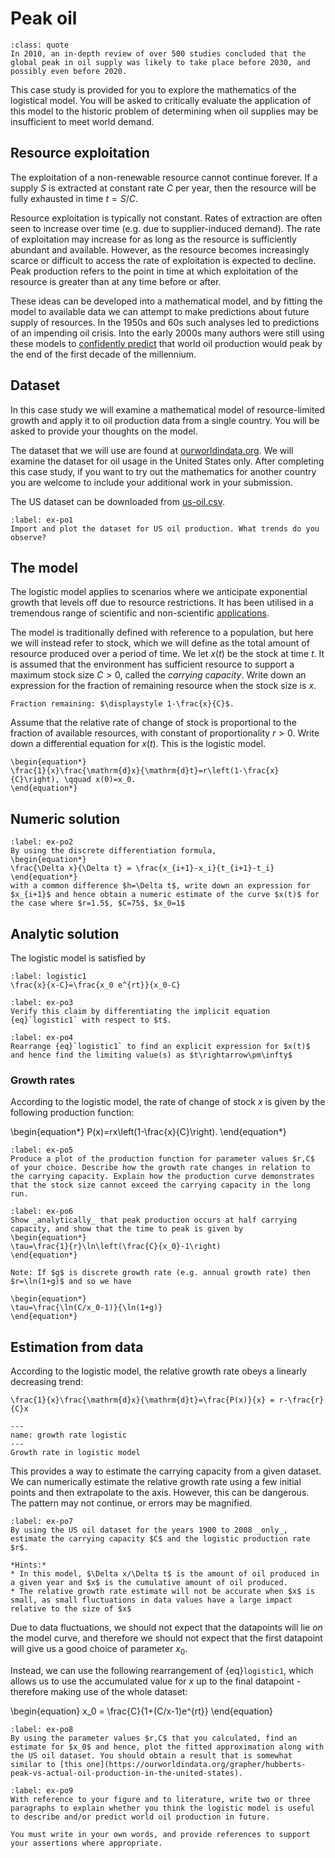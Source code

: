 # Peak oil

```{admonition} [Energy Research and Social Science](https://doi.org/10.1016/j.erss.2021.102407?)
:class: quote
In 2010, an in-depth review of over 500 studies concluded that the global peak in oil supply was likely to take place before 2030, and possibly even before 2020.
```

This case study is provided for you to explore the mathematics of the logistical model. You will be asked to critically evaluate the application of this model to the historic problem of determining when  oil supplies may be insufficient to meet world demand.

## Resource exploitation

The exploitation of a non-renewable resource cannot continue forever. If a supply $S$ is extracted at constant rate $C$ per year, then the resource will be fully exhausted in time $t=S/C$.

Resource exploitation is typically not constant. Rates of extraction are often seen to increase over time (e.g. due to supplier-induced demand). The rate of exploitation may increase for as long as the resource is sufficiently abundant and available. However, as the resource becomes increasingly scarce or difficult to access the rate of exploitation is expected to decline. Peak production refers to the point in time at which exploitation of the resource is greater than at any time before or after.

These ideas can be developed into a mathematical model, and by fitting the model to available data we can attempt to make predictions about future supply of resources. In the 1950s and 60s such analyses led to predictions of an impending oil crisis. Into the early 2000s many authors were still using these models to [confidently predict](https://www.jstor.org/stable/j.ctt7t9r1.5#metadata_info_tab_contents) that world oil production would peak by the end of the first decade of the millennium.

## Dataset

In this case study we will examine a mathematical model of resource-limited growth and apply it to oil production data from a single country. You will be asked to provide your thoughts on the model.

The dataset that we will use are found at [ourworldindata.org](https://ourworldindata.org/grapher/oil-production-by-country). We will examine the dataset for oil usage in the United States only. After completing this case study, if you want to try out the mathematics for another country you are welcome to include your additional work in your submission.

The US dataset can be downloaded from [us-oil.csv](https://liveuclac-my.sharepoint.com/:x:/r/personal/ucqssjm_ucl_ac_uk/Documents/Shared%20with%20Everyone/nsci0006_data/us-oil.csv).


```{exercise}
:label: ex-po1
Import and plot the dataset for US oil production. What trends do you observe?
```



## The model

The logistic model applies to scenarios where we anticipate exponential growth that levels off due to resource restrictions. It has been utilised in a tremendous range of scientific and non-scientific [applications](https://en.wikipedia.org/wiki/Logistic_function#:~:text=The%20logistic%20function%20finds%20applications%20in%20a%20range%20of%20fields%2C%20including%20biology%20(especially%20ecology)%2C%20biomathematics%2C%20chemistry%2C%20demography%2C%20economics%2C%20geoscience%2C%20mathematical%20psychology%2C%20probability%2C%20sociology%2C%20political%20science%2C%20linguistics%2C%20statistics%2C%20and%20artificial%20neural%20networks).

The model is traditionally defined with reference to a population, but here we will instead refer to stock, which we will define as the total amount of resource produced over a period of time. We let $x(t)$ be the stock at time $t$. It is assumed that the environment has sufficient resource to support a maximum stock size $C>0$, called the _carrying capacity_. Write down an expression for the fraction of remaining resource when the stock size is $x$.

```{toggle}
Fraction remaining: $\displaystyle 1-\frac{x}{C}$.
```

Assume that the relative rate of change of stock is proportional to the fraction of available resources, with constant of proportionality $r>0$. Write down a differential equation for $x(t)$. This is the logistic model.

```{toggle}
\begin{equation*}
\frac{1}{x}\frac{\mathrm{d}x}{\mathrm{d}t}=r\left(1-\frac{x}{C}\right), \qquad x(0)=x_0.
\end{equation*}
```


## Numeric solution

```{exercise}
:label: ex-po2
By using the discrete differentiation formula,
\begin{equation*}
\frac{\Delta x}{\Delta t} = \frac{x_{i+1}-x_i}{t_{i+1}-t_i}
\end{equation*}
with a common difference $h=\Delta t$, write down an expression for $x_{i+1}$ and hence obtain a numeric estimate of the curve $x(t)$ for the case where $r=1.5$, $C=75$, $x_0=1$
```

## Analytic solution

The logistic model is satisfied by
```{math}
:label: logistic1
\frac{x}{x-C}=\frac{x_0 e^{rt}}{x_0-C}
```

```{exercise}
:label: ex-po3
Verify this claim by differentiating the implicit equation {eq}`logistic1` with respect to $t$.
```


```{exercise}
:label: ex-po4
Rearrange {eq}`logistic1` to find an explicit expression for $x(t)$ and hence find the limiting value(s) as $t\rightarrow\pm\infty$
```

### Growth rates

According to the logistic model, the rate of change of stock $x$ is given by the following production function:

\begin{equation*}
P(x)=rx\left(1-\frac{x}{C}\right).
\end{equation*}

```{exercise}
:label: ex-po5
Produce a plot of the production function for parameter values $r,C$ of your choice. Describe how the growth rate changes in relation to the carrying capacity. Explain how the production curve demonstrates that the stock size cannot exceed the carrying capacity in the long run.
```

```{exercise}
:label: ex-po6
Show _analytically_ that peak production occurs at half carrying capacity, and show that the time to peak is given by
\begin{equation*}
\tau=\frac{1}{r}\ln\left(\frac{C}{x_0}-1\right)
\end{equation*}
```

```{note}
Note: If $g$ is discrete growth rate (e.g. annual growth rate) then $r=\ln(1+g)$ and so we have

\begin{equation*}
\tau=\frac{\ln(C/x_0-1)}{\ln(1+g)}
\end{equation*}
```

## Estimation from data

According to the logistic model, the relative growth rate obeys a linearly decreasing trend:

```{math}
\frac{1}{x}\frac{\mathrm{d}x}{\mathrm{d}t}=\frac{P(x)}{x} = r-\frac{r}{C}x
```

```{figure} imgs/gr-logistic.png
---
name: growth rate logistic
---
Growth rate in logistic model
```

This provides a way to estimate the carrying capacity from a given dataset. We can numerically estimate the relative growth rate using a few initial points and then extrapolate to the axis. However, this can be dangerous. The pattern may not continue, or errors may be magnified.

```{exercise}
:label: ex-po7
By using the US oil dataset for the years 1900 to 2008 _only_, estimate the carrying capacity $C$ and the logistic production rate $r$.

*Hints:*
* In this model, $\Delta x/\Delta t$ is the amount of oil produced in a given year and $x$ is the cumulative amount of oil produced.
* The relative growth rate estimate will not be accurate when $x$ is small, as small fluctuations in data values have a large impact relative to the size of $x$
```


Due to data fluctuations, we should not expect that the datapoints will lie _on_ the model curve, and therefore we should not expect that the first datapoint will give us a good choice of parameter $x_0$.

Instead, we can use the following rearrangement of {eq}`logistic1`, which allows us to use the accumulated value for $x$ up to the final datapoint - therefore making use of the whole dataset:

\begin{equation}
x_0 = \frac{C}{1+(C/x-1)e^{rt}}
\end{equation}

```{exercise}
:label: ex-po8
By using the parameter values $r,C$ that you calculated, find an estimate for $x_0$ and hence, plot the fitted approximation along with the US oil dataset. You should obtain a result that is somewhat similar to [this one](https://ourworldindata.org/grapher/hubberts-peak-vs-actual-oil-production-in-the-united-states).
```

```{exercise}
:label: ex-po9
With reference to your figure and to literature, write two or three paragraphs to explain whether you think the logistic model is useful to describe and/or predict world oil production in future.

You must write in your own words, and provide references to support your assertions where appropriate.
```
